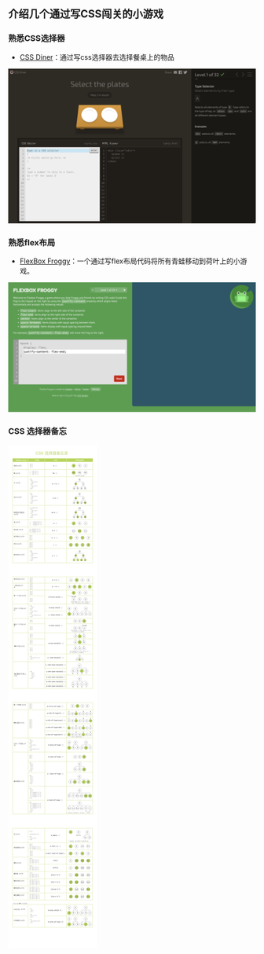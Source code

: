 ## 介绍几个通过写CSS闯关的小游戏

### 熟悉CSS选择器
- [CSS Diner](https://flukeout.github.io/)：通过写css选择器去选择餐桌上的物品
  
![](./img/cssdiner.png)

### 熟悉flex布局
- [FlexBox Froggy](http://flexboxfroggy.com/)：一个通过写flex布局代码将所有青蛙移动到荷叶上的小游戏。

![](./img/flexfroggy.png)

### CSS 选择器备忘
![](img/css-selector.jpg)
